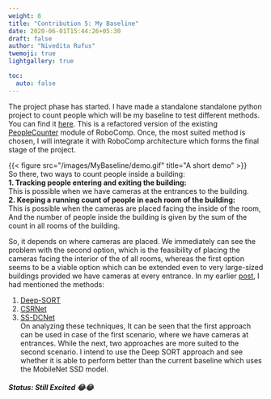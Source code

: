 ```yaml
---
weight: 8
title: "Contribution 5: My Baseline"
date: 2020-06-01T15:44:26+05:30
draft: false
author: "Nivedita Rufus"
twemoji: true
lightgallery: true

toc:
  auto: false
---
```


The project phase has started. I have made a standalone standalone python project to count people which will be my baseline to test different methods. You can find it [here](https://github.com/niveditarufus/People_counter). This is a refactored version of the existing [PeopleCounter](https://github.com/niveditarufus/human-detection/tree/master/components/peopleCounter) module of RoboComp. Once, the most suited method is chosen, I will integrate it with RoboComp architecture which forms the final stage of the project.  

{{< figure src="/images/MyBaseline/demo.gif" title="A short demo" >}}  
So there, two ways to count people inside a building:  
**1. Tracking people entering and exiting the building:**  
This is possible when we have cameras at the entrances to the building.  
**2. Keeping a running count of people in each room of the building:**  
This is possible when the cameras are placed facing the inside of the room, And the number of people inside the building is given by the sum of the count in all rooms of the building.  

So, it depends on where cameras are placed. We immediately can see the problem with the second option, which is the feasibility of placing the cameras facing the interior of the of all rooms, whereas the first option seems to be a viable option which can be extended even to very large-sized buildings provided we have cameras at every entrance. 
In my earlier [post](https://niveditarufus.github.io/posts/project-phase/), I had mentioned the methods:
1. [Deep-SORT](https://arxiv.org/pdf/1703.07402.pdf)
2. [CSRNet](https://arxiv.org/pdf/1802.10062.pdf)
3. [SS-DCNet](https://arxiv.org/pdf/2001.01886.pdf)  
On analyzing these techniques, It can be seen that the first approach can be used in case of the first scenario, where we have cameras at entrances. While the next, two approaches are more suited to the second scenario.
I intend to use the Deep SORT approach and see whether it is able to perform better than the current baseline which uses the MobileNet SSD model. 

##### Status: Still Excited :joy::joy: